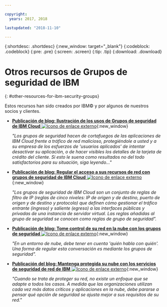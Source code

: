 ```yaml
---

copyright:
  years: 2017, 2018

lastupdated: "2018-11-10"

---
```


{:shortdesc: .shortdesc}
{:new_window: target="_blank"}
{:codeblock: .codeblock}
{:pre: .pre}
{:screen: .screen}
{:tip: .tip}
{:download: .download}

# Otros recursos de Grupos de seguridad de IBM
{: #other-resources-for-ibm-security-groups}

Estos recursos han sido creados por IBM© y por algunos de nuestros socios y clientes.

* [**Publicación de blog: Ilustración de los usos de Grupos de seguridad de IBM Cloud** ![Icono de enlace externo](../../icons/launch-glyph.svg "Icono de enlace externo")](https://www.ibm.com/blogs/bluemix/2018/05/illustrating-uses-ibm-cloud-security-groups/){:new_window}

    *"Los grupos de seguridad hacen de cortafuegos de las aplicaciones de IBM Cloud frente a tráfico de red malicioso, protegiéndole a usted y a su empresa de los esfuerzos de 'usuarios aplicados' de intentar desactivar su aplicación, o de hacer visibles los detalles de la tarjeta de crédito del cliente. Si esto le suena como resultados no del todo satisfactorios para su situación, siga leyendo…"*
    
* [**Publicación de blog: Regular el acceso a sus recursos de red con grupos de seguridad de IBM Cloud** ![Icono de enlace externo](../../icons/launch-glyph.svg "Icono de enlace externo")](https://www.ibm.com/blogs/bluemix/2017/09/network-security-groups/){:new_window}

    *"Los grupos de seguridad de IBM Cloud son un conjunto de reglas de filtro de IP (reglas de cinco niveles: IP de origen y de destino, puerto de origen y de destino y protocolo) que definen cómo gestionar el tráfico entrante (ingreso) y saliente (egreso) a las interfaces públicas y privadas de una instancia de servidor virtual. Las reglas añadidas al grupo de seguridad se conocen como reglas de grupo de seguridad".*

* [**Publicación de blog: Tome control de su red en la nube con los grupos de seguridad** ![Icono de enlace externo](../../icons/launch-glyph.svg "Icono de enlace externo")](https://www.ibm.com/blogs/bluemix/2017/11/security-groups/){:new_window}

    *"En un entorno de nube, debe tener en cuenta 'quién habla con quién'. Una forma de regular esta conversación es mediante los grupos de seguridad".*
    
* [**Publicación del blog: Mantenga protegida su nube con los servicios de seguridad de red de IBM** ![Icono de enlace externo](../../icons/launch-glyph.svg "Icono de enlace externo")](https://www.ibm.com/blogs/bluemix/2017/09/keep-cloud-safe-ibm-network-security-services/){:new_window}

    *"Cuando se trata de proteger su red, no existe un enfoque que se adapte a todos los casos. A medida que las organizaciones utilizan cada vez más datos críticos y aplicaciones en la nube, debe pararse a pensar qué opción de seguridad se ajusta mejor a sus requisitos de su red."*
